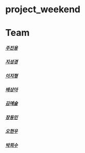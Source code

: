 # project_weekend

# Team

##### [주진용](https://github.com/ideainqu) 
##### [지성경](https://github.com/zivivle) 
##### [이지형](https://github.com/Jihyeong00) 
##### [배상아](https://github.com/signature95) 
##### [김예슬](https://github.com/yesoryeseul) 
##### [장동민](https://github.com/hidonmin37) 
##### [오현우](https://github.com/ohwphil) 
##### [박희수](https://github.com/sueddd) 
